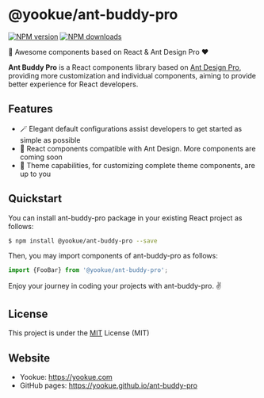 # @yookue/ant-buddy-pro

[![NPM version](https://img.shields.io/npm/v/@yookue/ant-buddy-pro.svg?style=flat)](https://npmjs.org/package/@yookue/ant-buddy-pro)
[![NPM downloads](http://img.shields.io/npm/dm/@yookue/ant-buddy-pro.svg?style=flat)](https://npmjs.org/package/@yookue/ant-buddy-pro)

🏅 Awesome components based on React & Ant Design Pro ❤️

**Ant Buddy Pro** is a React components library based on [Ant Design Pro](https://pro.ant.design), providing more customization and individual components, aiming to provide better experience for React developers.

## Features

- 🪄 Elegant default configurations assist developers to get started as simple as possible
- 💎 React components compatible with Ant Design. More components are coming soon
- 🎨 Theme capabilities, for customizing complete theme components, are up to you

## Quickstart

You can install ant-buddy-pro package in your existing React project as follows:

```bash
$ npm install @yookue/ant-buddy-pro --save
```

Then, you may import components of ant-buddy-pro as follows:

```jsx | pure
import {FooBar} from '@yookue/ant-buddy-pro';
```

Enjoy your journey in coding your projects with ant-buddy-pro. ✌️

## License

This project is under the [MIT](https://mit-license.org/) License (MIT)

## Website

- Yookue: https://yookue.com
- GitHub pages: https://yookue.github.io/ant-buddy-pro
